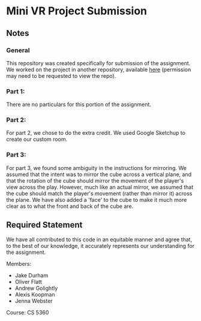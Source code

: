 # Mini VR Project Submission
## Notes
### General
This repository was created specifically for submission of the assignment. We worked on the project in another repository, available [here](https://github.com/u0398022/CS5963_Assignment1_1/) (permission may need to be requested to view the repo). 
### Part 1:
There are no particulars for this portion of the assignment. 
### Part 2:
For part 2, we chose to do the extra credit. We used Google Sketchup to create our custom room.
### Part 3: 
For part 3, we found some ambiguity in the instructions for mirroring. We assumed that the intent was to mirror the cube across a vertical plane, and that the rotation of the cube should mirror the movement of the player's view across the play. However, much like an actual mirror, we assumed that the cube should match the player's movement (rather than mirror it) across the plane. We have also added a 'face' to the cube to make it much more clear as to what the front and back of the cube are. 
## Required Statement
We have all contributed to this code in an equitable manner and agree that, to the best of our knowledge, it accurately represents our understanding for the assignment.

Members:
- Jake Durham
- Oliver Flatt
- Andrew Golightly
- Alexis Koopman
- Jenna Webster

Course: CS 5360
